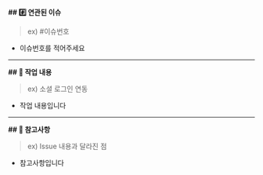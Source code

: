 **## #️⃣ 연관된 이슈** 
> ex) #이슈번호
 <!-- PR Merge 후 이슈 Closed로 바꾸기 -->
- 이슈번호를 적어주세요

---

**## 📝 작업 내용**
> ex) 소셜 로그인 연동
- 작업 내용입니다

---

**## 📢 참고사항**
> ex) Issue 내용과 달라진 점
- 참고사항입니다
